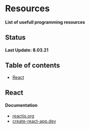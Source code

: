 # Resources

**List of usefull programming resources**

## Status
#### Last Update: 8.03.21

## Table of contents
* [React](#React)

## React
#### Documentation
* [reactjs.org](https://reactjs.org/docs/getting-started.html)
* [create-react-app.dev](https://create-react-app.dev/docs/getting-started)
